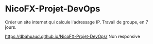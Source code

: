 # NicoFX-Projet-DevOps

Créer un site internet qui calcule l'adressage IP. Travail de groupe, en 7 jours.

https://dbahuaud.github.io/NicoFX-Projet-DevOps/ Non responsive
